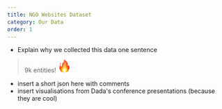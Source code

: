 ```yaml
---
title: NGO Websites Dataset
category: Our Data
order: 1
---
```


* Explain why we collected this data one sentence

> 9k entities! <img src ="https://raw.githubusercontent.com/Teplitsa/CSRLab/main/docs/images/fire.png" width="30" height="30" alt="fire">

* insert a short json here with comments
* insert visualisations from Dada's conference presentations (because they are cool)
